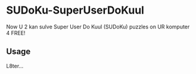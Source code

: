 # SUDoKu-SuperUserDoKuul
Now U 2 kan sulve Super User Do Kuul (SUDoKu) puzzles on UR komputer 4 FREE!

## Usage
L8ter...

